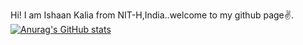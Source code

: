 Hi!
I am Ishaan Kalia from NIT-H,India..welcome to my github page✌️.
[![Anurag's GitHub stats](https://github-readme-stats.vercel.app/api?username=sticktrick3181)](https://github.com/anuraghazra/github-readme-stats)
